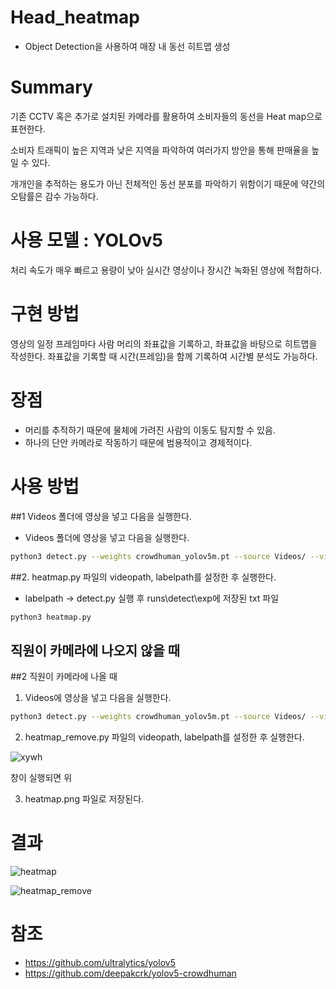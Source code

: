 # Head_heatmap
- Object Detection을 사용하여 매장 내 동선 히트맵 생성 

# Summary
기존 CCTV 혹은 추가로 설치된 카메라를 활용하여 소비자들의 동선을 Heat map으로 표현한다.

소비자 트래픽이 높은 지역과 낮은 지역을 파악하여 여러가지 방안을 통해 판매율을 높일 수 있다.

개개인을 추적하는 용도가 아닌 전체적인 동선 분포를 파악하기 위함이기 때문에 약간의 오탐률은 감수 가능하다.

# 사용 모델 : YOLOv5
처리 속도가 매우 빠르고 용량이 낮아 실시간 영상이나 장시간 녹화된 영상에 적합하다.

# 구현 방법
영상의 일정 프레임마다 사람 머리의 좌표값을 기록하고, 좌표값을 바탕으로 히트맵을 작성한다.
좌표값을 기록할 때 시간(프레임)을 함께 기록하여 시간별 분석도 가능하다.

# 장점
- 머리를 추적하기 때문에 물체에 가려진 사람의 이동도 탐지할 수 있음.
- 하나의 단안 카메라로 작동하기 때문에 범용적이고 경제적이다.

# 사용 방법


##1 
Videos 폴더에 영상을 넣고 다음을 실행한다.
- Videos 폴더에 영상을 넣고 다음을 실행한다.

```bash
python3 detect.py --weights crowdhuman_yolov5m.pt --source Videos/ --view-img  --heads
```

##2. heatmap.py 파일의 videopath, labelpath를 설정한 후 실행한다. 

- labelpath -> detect.py 실행 후 runs\detect\exp에 저장된 txt 파일

```bash
python3 heatmap.py
```
## 직원이 카메라에 나오지 않을 때

##2 직원이 카메라에 나올 때
1. Videos에 영상을 넣고 다음을 실행한다.

```bash
python3 detect.py --weights crowdhuman_yolov5m.pt --source Videos/ --view-img  --heads
```

2. heatmap_remove.py 파일의 videopath, labelpath를 설정한 후 실행한다. 

![xywh](https://user-images.githubusercontent.com/75363285/206894532-78a7b4f8-5c7d-461a-99a6-89020c3d2a9e.png)

창이 실행되면 위 

3. heatmap.png 파일로 저장된다.


# 결과 

![heatmap](https://user-images.githubusercontent.com/75363285/206843855-339b2816-62c0-41b1-9390-fe2c816dc43c.png)


![heatmap_remove](https://user-images.githubusercontent.com/75363285/206894664-371db902-dc09-426b-bdd5-e422024bc4db.png)


# 참조
- https://github.com/ultralytics/yolov5
- https://github.com/deepakcrk/yolov5-crowdhuman
